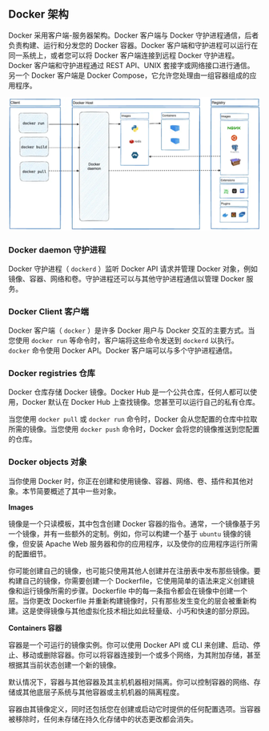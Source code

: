 

## Docker 架构

Docker 采用客户端-服务器架构。Docker 客户端与 Docker 守护进程通信，后者负责构建、运行和分发您的 Docker 容器。Docker 客户端和守护进程可以运行在同一系统上，或者您可以将 Docker 客户端连接到远程 Docker 守护进程。Docker 客户端和守护进程通过 REST API、UNIX 套接字或网络接口进行通信。另一个 Docker 客户端是 Docker Compose，它允许您处理由一组容器组成的应用程序。

![Docker Architecture diagram](../../assets/docker-architecture.webp)



### Docker daemon 守护进程

Docker 守护进程（ `dockerd` ）监听 Docker API 请求并管理 Docker 对象，例如镜像、容器、网络和卷。守护进程还可以与其他守护进程通信以管理 Docker 服务。

### Docker Client 客户端

Docker 客户端（ `docker` ）是许多 Docker 用户与 Docker 交互的主要方式。当您使用 `docker run` 等命令时，客户端将这些命令发送到 `dockerd` 以执行。 `docker` 命令使用 Docker API。Docker 客户端可以与多个守护进程通信。

### Docker registries 仓库

Docker 仓库存储 Docker 镜像。Docker Hub 是一个公共仓库，任何人都可以使用，Docker 默认在 Docker Hub 上查找镜像。您甚至可以运行自己的私有仓库。

当您使用 `docker pull` 或 `docker run` 命令时，Docker 会从您配置的仓库中拉取所需的镜像。当您使用 `docker push` 命令时，Docker 会将您的镜像推送到您配置的仓库。

### Docker objects 对象

当你使用 Docker 时，你正在创建和使用镜像、容器、网络、卷、插件和其他对象。本节简要概述了其中一些对象。

**Images**

镜像是一个只读模板，其中包含创建 Docker 容器的指令。通常，一个镜像基于另一个镜像，并有一些额外的定制。例如，你可以构建一个基于 `ubuntu` 镜像的镜像，但安装 Apache Web 服务器和你的应用程序，以及使你的应用程序运行所需的配置细节。

你可能创建自己的镜像，也可能只使用其他人创建并在注册表中发布那些镜像。要构建自己的镜像，你需要创建一个 Dockerfile，它使用简单的语法来定义创建镜像和运行镜像所需的步骤。Dockerfile 中的每一条指令都会在镜像中创建一个层。当你更改 Dockerfile 并重新构建镜像时，只有那些发生变化的层会被重新构建。这是使得镜像与其他虚拟化技术相比如此轻量级、小巧和快速的部分原因。

**Containers 容器**

容器是一个可运行的镜像实例。你可以使用 Docker API 或 CLI 来创建、启动、停止、移动或删除容器。你可以将容器连接到一个或多个网络，为其附加存储，甚至根据其当前状态创建一个新的镜像。

默认情况下，容器与其他容器及其主机机器相对隔离。你可以控制容器的网络、存储或其他底层子系统与其他容器或主机机器的隔离程度。

容器由其镜像定义，同时还包括您在创建或启动它时提供的任何配置选项。当容器被移除时，任何未存储在持久化存储中的状态更改都会消失。